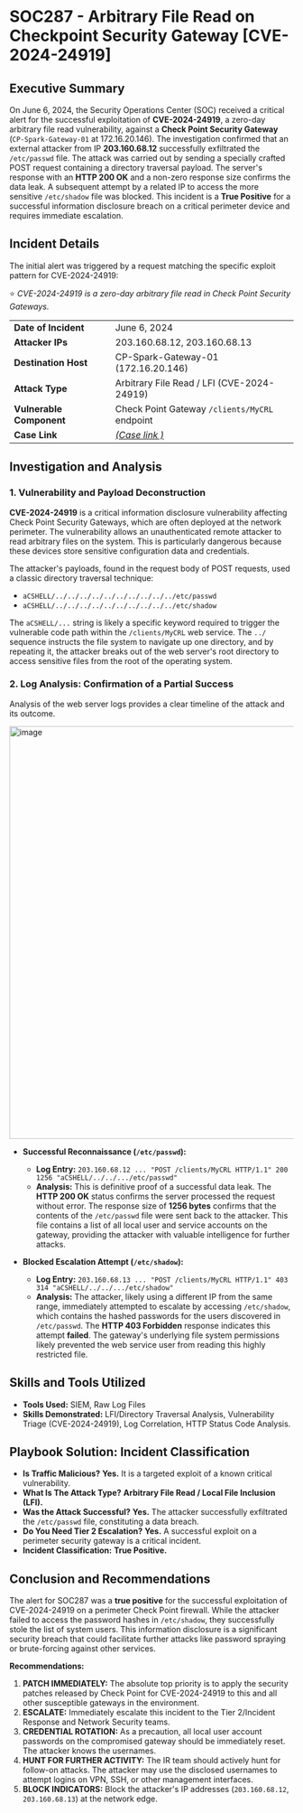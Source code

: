 # SOC287 - Arbitrary File Read on Checkpoint Security Gateway [CVE-2024-24919]

## Executive Summary

On June 6, 2024, the Security Operations Center (SOC) received a critical alert for the successful exploitation of **CVE-2024-24919**, a zero-day arbitrary file read vulnerability, against a **Check Point Security Gateway** (`CP-Spark-Gateway-01` at 172.16.20.146). The investigation confirmed that an external attacker from IP **203.160.68.12** successfully exfiltrated the `/etc/passwd` file. The attack was carried out by sending a specially crafted POST request containing a directory traversal payload. The server's response with an **HTTP 200 OK** and a non-zero response size confirms the data leak. A subsequent attempt by a related IP to access the more sensitive `/etc/shadow` file was blocked. This incident is a **True Positive** for a successful information disclosure breach on a critical perimeter device and requires immediate escalation.

## Incident Details

The initial alert was triggered by a request matching the specific exploit pattern for CVE-2024-24919:

⭐ *CVE-2024-24919 is a zero-day arbitrary file read in Check Point Security Gateways.*

| | |
| :--- | :--- |
| **Date of Incident**| June 6, 2024 |
| **Attacker IPs**| 203.160.68.12, 203.160.68.13 |
| **Destination Host**| CP-Spark-Gateway-01 (172.16.20.146) |
| **Attack Type**| Arbitrary File Read / LFI (CVE-2024-24919) |
| **Vulnerable Component**| Check Point Gateway `/clients/MyCRL` endpoint |
| **Case Link**| *[(Case link )](https://app.letsdefend.io/case-management/casedetail/sohankanna/263)* |

## Investigation and Analysis

### 1. Vulnerability and Payload Deconstruction

**CVE-2024-24919** is a critical information disclosure vulnerability affecting Check Point Security Gateways, which are often deployed at the network perimeter. The vulnerability allows an unauthenticated remote attacker to read arbitrary files on the system. This is particularly dangerous because these devices store sensitive configuration data and credentials.

The attacker's payloads, found in the request body of POST requests, used a classic directory traversal technique:
*   `aCSHELL/../../../../../../../../../../etc/passwd`
*   `aCSHELL/../../../../../../../../../../etc/shadow`

The `aCSHELL/...` string is likely a specific keyword required to trigger the vulnerable code path within the `/clients/MyCRL` web service. The `../` sequence instructs the file system to navigate up one directory, and by repeating it, the attacker breaks out of the web server's root directory to access sensitive files from the root of the operating system.

### 2. Log Analysis: Confirmation of a Partial Success

Analysis of the web server logs provides a clear timeline of the attack and its outcome.

<img width="633" height="731" alt="image" src="https://github.com/user-attachments/assets/fcafc864-dc3c-4fa8-ba7c-95e89511eaa7" />

*   **Successful Reconnaissance (`/etc/passwd`):**
    *   **Log Entry:** `203.160.68.12 ... "POST /clients/MyCRL HTTP/1.1" 200 1256 "aCSHELL/../../.../etc/passwd"`
    *   **Analysis:** This is definitive proof of a successful data leak. The **HTTP 200 OK** status confirms the server processed the request without error. The response size of **1256 bytes** confirms that the contents of the `/etc/passwd` file were sent back to the attacker. This file contains a list of all local user and service accounts on the gateway, providing the attacker with valuable intelligence for further attacks.

*   **Blocked Escalation Attempt (`/etc/shadow`):**
    *   **Log Entry:** `203.160.68.13 ... "POST /clients/MyCRL HTTP/1.1" 403 314 "aCSHELL/../../.../etc/shadow"`
    *   **Analysis:** The attacker, likely using a different IP from the same range, immediately attempted to escalate by accessing `/etc/shadow`, which contains the hashed passwords for the users discovered in `/etc/passwd`. The **HTTP 403 Forbidden** response indicates this attempt **failed**. The gateway's underlying file system permissions likely prevented the web service user from reading this highly restricted file.

## Skills and Tools Utilized

*   **Tools Used:** SIEM, Raw Log Files
*   **Skills Demonstrated:** LFI/Directory Traversal Analysis, Vulnerability Triage (CVE-2024-24919), Log Correlation, HTTP Status Code Analysis.

## Playbook Solution: Incident Classification

*   **Is Traffic Malicious?** **Yes.** It is a targeted exploit of a known critical vulnerability.
*   **What Is The Attack Type?** **Arbitrary File Read / Local File Inclusion (LFI).**
*   **Was the Attack Successful?** **Yes.** The attacker successfully exfiltrated the `/etc/passwd` file, constituting a data breach.
*   **Do You Need Tier 2 Escalation?** **Yes.** A successful exploit on a perimeter security gateway is a critical incident.
*   **Incident Classification:** **True Positive.**

## Conclusion and Recommendations

The alert for SOC287 was a **true positive** for the successful exploitation of CVE-2024-24919 on a perimeter Check Point firewall. While the attacker failed to access the password hashes in `/etc/shadow`, they successfully stole the list of system users. This information disclosure is a significant security breach that could facilitate further attacks like password spraying or brute-forcing against other services.

**Recommendations:**

1.  **PATCH IMMEDIATELY:** The absolute top priority is to apply the security patches released by Check Point for CVE-2024-24919 to this and all other susceptible gateways in the environment.
2.  **ESCALATE:** Immediately escalate this incident to the Tier 2/Incident Response and Network Security teams.
3.  **CREDENTIAL ROTATION:** As a precaution, all local user account passwords on the compromised gateway should be immediately reset. The attacker knows the usernames.
4.  **HUNT FOR FURTHER ACTIVITY:** The IR team should actively hunt for follow-on attacks. The attacker may use the disclosed usernames to attempt logins on VPN, SSH, or other management interfaces.
5.  **BLOCK INDICATORS:** Block the attacker's IP addresses (`203.160.68.12`, `203.160.68.13`) at the network edge.
